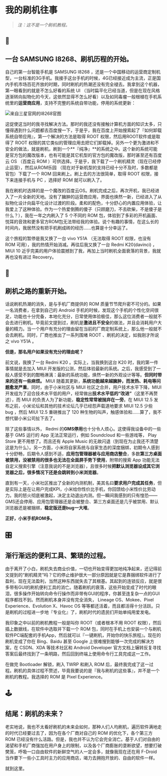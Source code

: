 # 我的刷机往事

> *注：这不是一个刷机教程。*

## 📱

## 一台 SAMSUNG I8268、刷机历程的开始。



自己的第一台智能手机是 SAMSUNG I8268 ，还是一个中国移动的运营商定制机型，一台标准的3G手机。我接手这台手机的时候，4G已经接近成为主流，正是国内手机市场百花齐放的时期，同时刷机的热潮还没有完全褪去。我拿到这个机器，第一眼看到的就是不怎么好看的系统 UI （当时扁平化已经当道，但是在现在风格逐渐转向拟物化的今天，这依然显得不怎么好看）以及如同毒瘤一般根植在手机系统里的**运营商应用**，支持不完整的系统自带功能，停用的系统更新：

![来自三星官网的I8268官图](https://images.samsung.com/is/image/samsung/cn_GT-I8268MBACHM_001_blue_blue?$330_330_JPG$)

这促使这当时的我寻找解决方法。那时的我还没有接触计算机方面的知识太多，只懂得遇到什么问题都去百度搜一下，于是乎，我在百度上开始搜索起了『如何卸载系统自带应用』，第一个解决的方法是取得 ROOT 权限，然后用ROOT软件或是取得了 ROOT 权限的其它类似的管理应用去把它们卸载掉。另外一个更为激进和不安全的做法，就是刷机，刷到一个**『纯净』**的系统之中。这个新的系统可能是官方包的魔改版本，也有可能是其它机型的官方包的魔改版，那时甚至还有百度云 OS （百度云 ROM ）可供选择。于是乎，我下载了一个刷机精灵（现在已经停止运营），然后从ROM乐园 （现在对于新机型的支持已经十分不及时，多数都是官包）下载了一个 ROM 回来刷上。刷上去的方法很简单，取得 ROOT 权限，接下来连接手机与 PC ，选择好 ROM 就可以刷入了。

我在刷机时选择的是一个魔改的百度云OS。刷机完成之后，再次开机，我已经进入了一片全新的天地。没有了臃肿的运营商应用，界面也焕然一新，已经进入了从拟物化设计向扁平化设计过渡的阶段。柔和的配色，十分舒心的内置应用体验，让我爱上了这种体验。作为一个热爱倒腾的傻子（只顾磨刀，不去砍柴，不是傻子是什么？），我在一年之内刷入了 5 个不同的 ROM 包，体验到了多彩的开机画面、悦耳的音效和更多官方ROM包无法带给我的体验。说个有趣的事情，在这么长的时间内，我居然没有把手机刷成砖的经历……也算是十分幸运了。

这个旅程的暂停是我又换了一台 vivo Y51A （无法取得 ROOT 权限，也没有 ROM 可用），我的热情开始消减。再往后我又换了一台 Redmi K20(davinci) ，MIUI 10 近乎完美的用户体验震撼到了我，再加上当时刷机全面衰落的背景，我就再也没有进过 Recovery。

## 🐣

## 刷机之路的重新开始。



话说刷机热潮的消失，是与手机厂商提供的 ROM 质量节节爬升密不可分的。如果一名消费者，在拿到自己的 Android 手机的时候，发现这个手机的个性化空间很足，功能也十分完备，本地化充分，日常使用体验极佳，那么这位消费者一般就不会去进行刷机。毕竟前文提到过，刷机是**激进且不安全**的做法，并且会消耗用户大量的精力。当一个用户有充分的理由留在当前的厂商定制系统上，那么他一般就不会去刷机。同时，厂商也推出了一系列围堵 ROOT 、刷机的决定，如我刚才所说之 vivo Y51A 。

**但是，那名用户如果没有充分的理由呢？**

前文说，我换了一台 Redmi K20 。实际上，当我换到这台 K20 时，我的第一件事情就是去加入 MIUI 开发版的公测，然后体验最新的系统。之后，我感受到了一般人感受不到的酣畅淋漓：最新的系统功能，焕然一新的外观设计等等。**但同时带来的还有一些麻烦。** MIUI 随着其更新，**系统功能越来越臃肿，而发热、耗电等问题愈发严重**。同时，由于小米社区与 MIUI 社区之合并，用户技术水平下降，MIUI开发组为了迎合技术水平低的用户，经常做出**技术水平低的“改进”**（这里不再赘述），而 MIUI 的负责人为了新功能，**稳定性常常被抛弃在一旁**。在 MIUI 12.5 发布之前，小米论坛和其他的技术论坛几乎已经怨声载道地要求 MIUI 12.5 少些 bug ，然后 MIUI 12.5 重磅推出了 120 种生物的叫声，触感体验和……算了，我不想代替小米公司扯下去了。

除了这些事情以外， Redmi 的**GMS停用**也十分令人烦心。这使得我设备中的一些基于 GMS 运行的 App 无法正常运行，例如 Soundcloud 和一些游戏等， Play Store 更不用想了。而且还有 Apple Music 的无故闪退（到现在为止我还不清楚这是为什么）。另一方面，小米将自家系统与自家生态的深度捆绑，初期令人感到十分舒畅，后期令人感到不适，**应用包管理器被与应用商店整合**，多数**第三方桌面被禁用，没被禁用的很多也无法在全面屏手势下使用**，附带的搜索 App 功能无法自定义搜索引擎（注意我说的不是浏览器），且很多时候**把默认浏览器设成其它浏览器之后，很多情况下还是会跳转到小米浏览器**。

直到有一天，小米社区推出了全新的内测机制，美其名曰**要求用户完成其任务**，但是实际上是在让用户完成KPI，小米给你性价比手机，你回馈给小米性价比劳动力。我的怒火彻底被激起，决定主动退出内测。但一瞬间我感到的只有惶恐——GMS还会停用、应用包管理器还是会被整合、第三方桌面还是几乎被禁用、默认浏览器还是被捆绑，**稳定版还是bug一大堆**。

**正好，小米手机ROM多。**

## 🎛️

## 渐行渐远的便利工具、繁琐的过程。



由于离开了小白，刷机失去商业价值，一切也开始变得更加地纯净起来，还记得前文提到的“刷机精灵”吗？它的停止维护很大一部分原因就是它是靠捆绑软件进行了盈利，现在无法盈利，当然这种东西就失去了其根基。其起到的连锁反应，就是很多带有GUI的刷机便利工具的消亡。随着刷机的衰落，这些开始变成了时代的眼泪，很多操作开始转向命令行操作而非带有GUI的程序，你甚至连复杂一点的GUI程序都找不到。然而刷机本身并没有完全消失， Lineage OS、Mokee、Pixel Experience、Evolution X、Havoc OS 等等都还活着，而且都活得十分活跃。只是刷机的过程进一步地『专业化』了，刷机时代的遗民们开始单纯用爱发电。

我印象之中以前的刷机教程一般是叫你 ROOT（或者根本不用 ROOT 权限），然后插上数据线，在软件中选取并下载一个 ROM 包，同时在手机上也安装一个与刷机软件PC端配套的手机App，然后就可以『一键刷机，开始你的快乐旅程』。现在的刷机变成了你在 Bing、Baidu 甚至 Google 上很难搜到能够一次完成的解决方案，在 CSDN、XDA 等技术社区和 Android Developer 官方文档上辗转反复寻找答案后最终找到了一条明路，然后回到终端上使用命令行工具完成这一工作。

在做完 Bootloader 解锁，刷入 TWRP 和刷入 ROM 后，最终我完成了这一过程。刷机的具体过程不赘述，毕竟我要说的是『我与刷机的这些事』，并不是一个刷机的教程。我选择的 ROM 是 Pixel Experience。

## 🕹️

## 结尾：刷机的未来？

老实地说，我也不太看好刷机的未来会如何，那种人们人均刷机，遍历软件满地走的时代已经要过去了，因为在各个厂商对自己的 ROM 的优化下，各个第三方 ROM 已经没有什么活路。但是，我也并不认为它会完全消亡。基于人们对自由的渴望和手机厂商强加在用户身上的限制，以及各个厂商膨胀的垄断欲望，想要打破樊笼，呼吸一口自由软件的新鲜空气的人一定会多，就像我现在还在用 F-Droid 当作要下一些小工具时主力的应用商店，竭力去拥抱开放的、自由的软件一样。

就到这里。